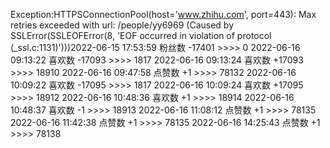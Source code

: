 Exception:HTTPSConnectionPool(host='www.zhihu.com', port=443): Max retries exceeded with url: /people/yy6969 (Caused by SSLError(SSLEOFError(8, 'EOF occurred in violation of protocol (_ssl.c:1131)')))2022-06-15  17:53:59   粉丝数 -17401 >>>> 0
2022-06-16  09:13:22   喜欢数 -17093 >>>> 1817
2022-06-16  09:13:24   喜欢数 +17093 >>>> 18910
2022-06-16  09:47:58   点赞数 +1 >>>> 78132
2022-06-16  10:09:22   喜欢数 -17095 >>>> 1817
2022-06-16  10:09:24   喜欢数 +17095 >>>> 18912
2022-06-16  10:48:36   喜欢数 +1 >>>> 18914
2022-06-16  10:48:37   喜欢数 -1 >>>> 18913
2022-06-16  11:08:12   点赞数 +1 >>>> 78135
2022-06-16  11:42:38   点赞数 +1 >>>> 78135
2022-06-16  14:25:43   点赞数 +1 >>>> 78138
